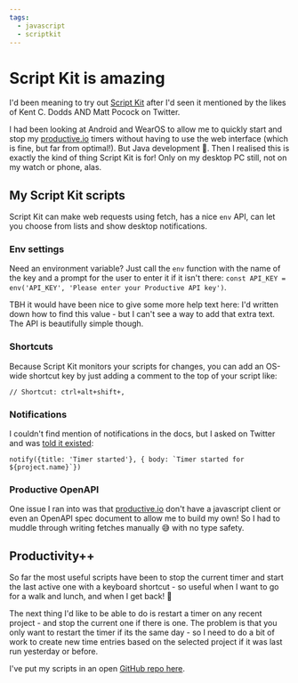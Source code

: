 ```yaml
---
tags:
  - javascript
  - scriptkit
---
```


# Script Kit is amazing

I'd been meaning to try out [Script Kit](https://www.scriptkit.com/) after I'd seen it mentioned by the likes of Kent C. Dodds AND Matt Pocock on Twitter.

I had been looking at Android and WearOS to allow me to quickly start and stop my [productive.io](https://productive.io/) timers without having to use the web interface (which is fine, but far from optimal!). But Java development 🤢. Then I realised this is exactly the kind of thing Script Kit is for! Only on my desktop PC still, not on my watch or phone, alas.

## My Script Kit scripts

Script Kit can make web requests using fetch, has a nice `env` API, can let you choose from lists and show desktop notifications.

### Env settings

Need an environment variable? Just call the `env` function with the name of the key and a prompt for the user to enter it if it isn't there: `const API_KEY = env('API_KEY', 'Please enter your Productive API key')`.

TBH it would have been nice to give some more help text here: I'd written down how to find this value - but I can't see a way to add that extra text. The API is beautifully simple though.

### Shortcuts

Because Script Kit monitors your scripts for changes, you can add an OS-wide shortcut key by just adding a comment to the top of your script like:

```
// Shortcut: ctrl+alt+shift+,
```

### Notifications

I couldn't find mention of notifications in the docs, but I asked on Twitter and was [told it existed](https://twitter.com/scriptkitapp/status/1658456135417102336?s=20):

```
notify({title: 'Timer started'}, { body: `Timer started for ${project.name}`})
```

### Productive OpenAPI

One issue I ran into was that [productive.io](https://productive.io/) don't have a javascript client or even an OpenAPI spec document to allow me to build my own! So I had to muddle through writing fetches manually 😅 with no type safety.

## Productivity++

So far the most useful scripts have been to stop the current timer and start the last active one with a keyboard shortcut - so useful when I want to go for a walk and lunch, and when I get back! 🚶

The next thing I'd like to be able to do is restart a timer on any recent project - and stop the current one if there is one. The problem is that you only want to restart the timer if its the same day - so I need to do a bit of work to create new time entries based on the selected project if it was last run yesterday or before.

I've put my scripts in an open [GitHub repo here](https://github.com/IanIsFluent?tab=repositories).
